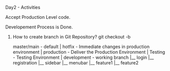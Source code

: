 Day2 - Activities

Accept Production Level code. 

Developement Process is Done.

1. How to create branch in Git Repository?
   git checkout -b <branch-name>   

	master/main	-	default
	|
	hotfix		-	Immediate changes in production environment
	|
	production	-	Deliver the Production Environment
	|
	Testing		-	Testing Environment
	|
	development	- 	working branch
	|__ login
	|__ registration
	|__ sidebar
	|__ menubar
	|__ feature1
	|__ feature2
